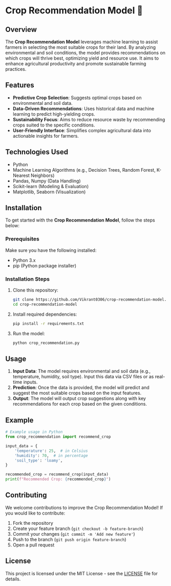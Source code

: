 # Crop Recommendation Model 🌱

## Overview
The **Crop Recommendation Model** leverages machine learning to assist farmers in selecting the most suitable crops for their land. By analyzing environmental and soil conditions, the model provides recommendations on which crops will thrive best, optimizing yield and resource use. It aims to enhance agricultural productivity and promote sustainable farming practices.

## Features
- **Predictive Crop Selection**: Suggests optimal crops based on environmental and soil data.
- **Data-Driven Recommendations**: Uses historical data and machine learning to predict high-yielding crops.
- **Sustainability Focus**: Aims to reduce resource waste by recommending crops suited to the specific conditions.
- **User-Friendly Interface**: Simplifies complex agricultural data into actionable insights for farmers.

## Technologies Used
- Python
- Machine Learning Algorithms (e.g., Decision Trees, Random Forest, K-Nearest Neighbors)
- Pandas, Numpy (Data Handling)
- Scikit-learn (Modeling & Evaluation)
- Matplotlib, Seaborn (Visualization)

## Installation
To get started with the **Crop Recommendation Model**, follow the steps below:

### Prerequisites
Make sure you have the following installed:
- Python 3.x
- pip (Python package installer)

### Installation Steps
1. Clone this repository:
   ```bash
   git clone https://github.com/Vikrant0306/crop-recommendation-model.git
   cd crop-recommendation-model
   ```

2. Install required dependencies:
   ```bash
   pip install -r requirements.txt
   ```

3. Run the model:
   ```bash
   python crop_recommendation.py
   ```

## Usage
1. **Input Data**: The model requires environmental and soil data (e.g., temperature, humidity, soil type). Input this data via CSV files or as real-time inputs.
2. **Prediction**: Once the data is provided, the model will predict and suggest the most suitable crops based on the input features.
3. **Output**: The model will output crop suggestions along with key recommendations for each crop based on the given conditions.

## Example
```python
# Example usage in Python
from crop_recommendation import recommend_crop

input_data = {
    'temperature': 25,  # in Celsius
    'humidity': 70,  # in percentage
    'soil_type': 'loamy',
}

recommended_crop = recommend_crop(input_data)
print(f"Recommended Crop: {recommended_crop}")
```

## Contributing
We welcome contributions to improve the Crop Recommendation Model! If you would like to contribute:
1. Fork the repository
2. Create your feature branch (`git checkout -b feature-branch`)
3. Commit your changes (`git commit -m 'Add new feature'`)
4. Push to the branch (`git push origin feature-branch`)
5. Open a pull request

## License
This project is licensed under the MIT License - see the [LICENSE](LICENSE) file for details.

